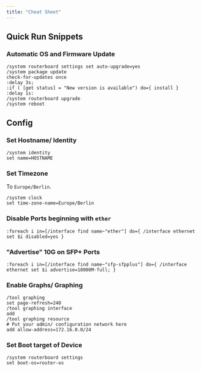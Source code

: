 ```yaml
---
title: "Cheat Sheet"
---
```

## Quick Run Snippets

### Automatic OS and Firmware Update

```console
/system routerboard settings set auto-upgrade=yes
/system package update
check-for-updates once
:delay 3s;
:if ( [get status] = "New version is available") do={ install }
:delay 1s:
/system routerboard upgrade
/system reboot
```

## Config

### Set Hostname/ Identity

```console
/system identity
set name=HOSTNAME
```

### Set Timezone

To `Europe/Berlin`.

```console
/system clock
set time-zone-name=Europe/Berlin
```

### Disable Ports beginning with `ether`

```console
:foreach i in=[/interface find name~"ether"] do={ /interface ethernet set $i disabled=yes }
```

### "Advertise" 10G on SFP+ Ports

```console
:foreach i in=[/interface find name~"sfp-sfpplus"] do={ /interface ethernet set $i advertise=10000M-full; }
```

### Enable Graphs/ Graphing

```console
/tool graphing
set page-refresh=240
/tool graphing interface
add
/tool graphing resource
# Put your admin/ configuration network here
add allow-address=172.16.0.0/24
```

### Set Boot target of Device

```console
/system routerboard settings
set boot-os=router-os
```
